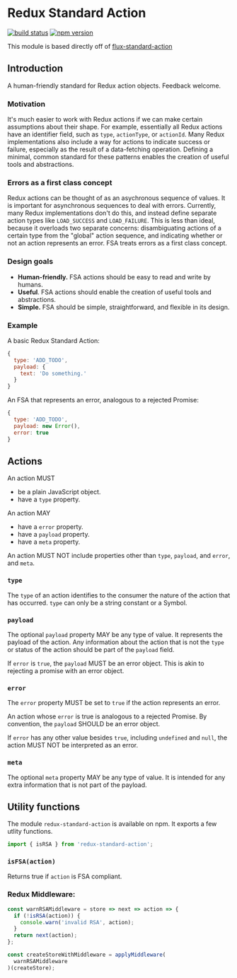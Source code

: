 Redux Standard Action
====================

[![build status](https://img.shields.io/travis/kolodny/redux-standard-action/master.svg?style=flat-square)](https://travis-ci.org/kolodny/redux-standard-action)
[![npm version](https://img.shields.io/npm/v/redux-standard-action.svg?style=flat-square)](https://www.npmjs.com/package/redux-standard-action)

This module is based directly off of [flux-standard-action](https://github.com/acdlite/flux-standard-action)

## Introduction

A human-friendly standard for Redux action objects. Feedback welcome.

### Motivation

It's much easier to work with Redux actions if we can make certain assumptions about their shape. For example, essentially all Redux actions have an identifier field, such as `type`, `actionType`, or `actionId`. Many Redux implementations also include a way for actions to indicate success or failure, especially as the result of a data-fetching operation. Defining a minimal, common standard for these patterns enables the creation of useful tools and abstractions.

### Errors as a first class concept

Redux actions can be thought of as an asychronous sequence of values. It is important for asynchronous sequences to deal with errors. Currently, many Redux implementations don't do this, and instead define separate action types like `LOAD_SUCCESS` and `LOAD_FAILURE`. This is less than ideal, because it overloads two separate concerns: disambiguating actions of a certain type from the "global" action sequence, and indicating whether or not an action represents an error. FSA treats errors as a first class concept.

### Design goals

- **Human-friendly.** FSA actions should be easy to read and write by humans.
- **Useful**. FSA actions should enable the creation of useful tools and abstractions.
- **Simple.** FSA should be simple, straightforward, and flexible in its design.

### Example

A basic Redux Standard Action:

```js
{
  type: 'ADD_TODO',
  payload: {
    text: 'Do something.'  
  }
}
```

An FSA that represents an error, analogous to a rejected Promise:

```js
{
  type: 'ADD_TODO',
  payload: new Error(),
  error: true
}
```

## Actions

An action MUST

- be a plain JavaScript object.
- have a `type` property.

An action MAY

- have a `error` property.
- have a `payload` property.
- have a `meta` property.

An action MUST NOT include properties other than `type`, `payload`, and `error`, and `meta`.

### `type`

The `type` of an action identifies to the consumer the nature of the action that has occurred. `type` can only be a string constant or a Symbol.

### `payload`

The optional `payload` property MAY be any type of value. It represents the payload of the action. Any information about the action that is not the `type` or status of the action should be part of the `payload` field.

If `error` is `true`, the `payload` MUST be an error object. This is akin to rejecting a promise with an error object.

### `error`

The `error` property MUST be set to `true` if the action represents an error.

An action whose `error` is true is analogous to a rejected Promise. By convention, the `payload` SHOULD be an error object.

If `error` has any other value besides `true`, including `undefined` and `null`, the action MUST NOT be interpreted as an error.

### `meta`

The optional `meta` property MAY be any type of value. It is intended for any extra information that is not part of the payload.

## Utility functions

The module `redux-standard-action` is available on npm. It exports a few utlity functions.

```js
import { isRSA } from 'redux-standard-action';
```
### `isFSA(action)`

Returns true if `action` is FSA compliant.


### Redux Middleware:

```js
const warnRSAMiddleware = store => next => action => {
  if (!isRSA(action)) {
    console.warn('invalid RSA', action);
  }
  return next(action);
};

const createStoreWithMiddleware = applyMiddleware(
  warnRSAMiddleware
)(createStore);

```
